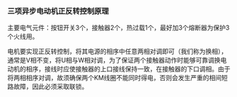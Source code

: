 ### 三项异步电动机正反转控制原理

  主要电气元件：按钮开关3个，接触器2个，热过载1个，最好加3个熔断器为保护3个火线用。

  电机要实现正反转控制，将其电源的相序中任意两相对调即可（我们称为换相），通常是V相不变，将U相与W相对调，为了保证两个接触器动作时能够可靠调换电动机的相序，接线时应使接触器的上口接线保持一致，在接触器的下口调相。由于将两相相序对调，故须确保两个KM线圈不能同时得电，否则会发生严重的相间短路故障，因此必须采取联锁。

